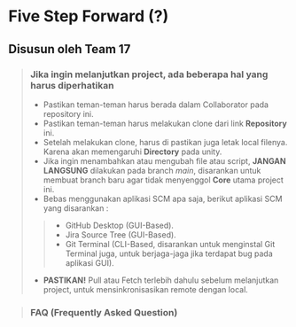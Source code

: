 # Five Step Forward (?)
## Disusun oleh Team 17


> ### Jika ingin melanjutkan project, ada beberapa hal yang harus diperhatikan
> - Pastikan teman-teman harus berada dalam Collaborator pada repository ini.
> - Pastikan teman-teman harus melakukan clone dari link **Repository** ini.
> - Setelah melakukan clone, harus di pastikan juga letak local filenya. Karena akan memengaruhi **Directory** pada unity.
> - Jika ingin menambahkan atau mengubah file atau script, **JANGAN LANGSUNG** dilakukan pada branch *main*, disarankan untuk membuat branch baru agar tidak menyenggol **Core** utama project ini.
> - Bebas menggunakan aplikasi SCM apa saja, berikut aplikasi SCM yang disarankan :
>> - GitHub Desktop (GUI-Based).
>> - Jira Source Tree (GUI-Based).
>> - Git Terminal (CLI-Based, disarankan untuk menginstal Git Terminal juga, untuk berjaga-jaga jika terdapat bug pada aplikasi GUI).
> - **PASTIKAN!** Pull atau Fetch terlebih dahulu sebelum melanjutkan project, untuk mensinkronisasikan remote dengan local.


> ### FAQ (Frequently Asked Question)

